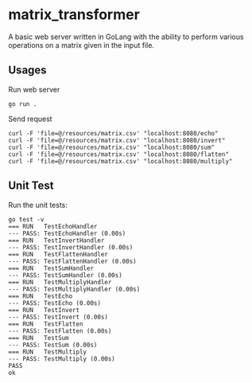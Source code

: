 # matrix_transformer
A basic web server written in GoLang with the ability to perform various operations on a matrix given in the input file.


## Usages

Run web server
```
go run .
```

Send request
```
curl -F 'file=@/resources/matrix.csv' "localhost:8080/echo"
curl -F 'file=@/resources/matrix.csv' "localhost:8080/invert"
curl -F 'file=@/resources/matrix.csv' "localhost:8080/sum"
curl -F 'file=@/resources/matrix.csv' "localhost:8080/flatten"
curl -F 'file=@/resources/matrix.csv' "localhost:8080/multiply"
```

## Unit Test

Run the unit tests: 
```
go test -v
=== RUN   TestEchoHandler
--- PASS: TestEchoHandler (0.00s)
=== RUN   TestInvertHandler
--- PASS: TestInvertHandler (0.00s)
=== RUN   TestFlattenHandler
--- PASS: TestFlattenHandler (0.00s)
=== RUN   TestSumHandler
--- PASS: TestSumHandler (0.00s)
=== RUN   TestMultiplyHandler
--- PASS: TestMultiplyHandler (0.00s)
=== RUN   TestEcho
--- PASS: TestEcho (0.00s)
=== RUN   TestInvert
--- PASS: TestInvert (0.00s)
=== RUN   TestFlatten
--- PASS: TestFlatten (0.00s)
=== RUN   TestSum
--- PASS: TestSum (0.00s)
=== RUN   TestMultiply
--- PASS: TestMultiply (0.00s)
PASS
ok
```